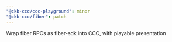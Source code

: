 ```yaml
---
"@ckb-ccc/ccc-playground": minor
"@ckb-ccc/fiber": patch
---
```


Wrap fiber RPCs as fiber-sdk into CCC, with playable presentation

